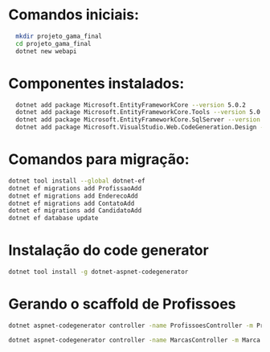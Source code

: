 
# Comandos iniciais:
``` bash
  mkdir projeto_gama_final
  cd projeto_gama_final
  dotnet new webapi
```



# Componentes instalados:
``` bash
  dotnet add package Microsoft.EntityFrameworkCore --version 5.0.2
  dotnet add package Microsoft.EntityFrameworkCore.Tools --version 5.0.2
  dotnet add package Microsoft.EntityFrameworkCore.SqlServer --version 5.0.2
  dotnet add package Microsoft.VisualStudio.Web.CodeGeneration.Design --version 5.0.2
```

# Comandos para migração:
``` bash
dotnet tool install --global dotnet-ef
dotnet ef migrations add ProfissaoAdd
dotnet ef migrations add EnderecoAdd
dotnet ef migrations add ContatoAdd
dotnet ef migrations add CandidatoAdd
dotnet ef database update
```

# Instalação do code generator
``` bash
dotnet tool install -g dotnet-aspnet-codegenerator
```

# Gerando o scaffold de Profissoes
``` bash
dotnet aspnet-codegenerator controller -name ProfissoesController -m Profissao -dc DbContexto --relativeFolderPath Controllers

dotnet aspnet-codegenerator controller -name MarcasController -m Marca -dc DbContexto --relativeFolderPath Controllers

```
